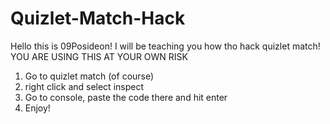 # Quizlet-Match-Hack

Hello this is 09Posideon! 
I will be teaching you how tho hack quizlet match!
YOU ARE USING THIS AT YOUR OWN RISK

  1. Go to quizlet match (of course)
  2. right click and select inspect
  3. Go to console, paste the code there and hit enter
  4. Enjoy!
